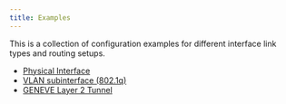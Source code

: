 ```yaml
---
title: Examples
---
```


This is a collection of configuration examples for different interface link types and routing setups.


- [Physical Interface](examples/physical.md)
- [VLAN subinterface (802.1q)](examples/vlan-dot1q.md)
- [GENEVE Layer 2 Tunnel](examples/geneve.md)
